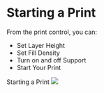 # Starting a Print

From the print control, you can:

* Set Layer Height
* Set Fill Density
* Turn on and off Support
* Start Your Print

Starting a Print
![](https://www.matterhackers.com/r/AW0bcR)

